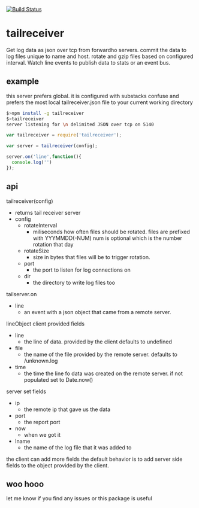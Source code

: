
[![Build Status](https://secure.travis-ci.org/soldair/node-tailreceiver.png)](http://travis-ci.org/soldair/node-tailreceiver)

# tailreceiver

Get log data as json over tcp from forwardho servers. commit the data to log files unique to name and host. rotate and gzip files based on configured interval. Watch line events to publish data to stats or an event bus.

## example
this server prefers global. it is configured with substacks confuse and prefers the most local tailreceiver.json file to your current working directory

```sh
$>npm install -g tailreceiver
$>tailreceiver
server listening for \n delimited JSON over tcp on 5140

```


```js
var tailreceiver = require('tailreceiver');

var server = tailreceiver(config);

server.on('line',function(){
  console.log('')
});

```

## api

tailreceiver(config)
  - returns tail receiver server
  - config
    - rotateInterval 
      - miliseconds how often files should be rotated. files are prefixed with YYYMMDD(-NUM) num is optional which is the number rotation that day
    - rotateSize
      - size in bytes that files will be to trigger rotation.
    - port
      - the port to listen for log connections on
    - dir
      - the directory to write log files too

tailserver.on
  - line
    - an event with a json object that came from a remote server.

lineObject
  client provided fields
  - line
    - the line of data. provided by the client defaults to undefined
  - file
    - the name of the file provided by the remote server. defaults to /unknown.log
  - time
    - the time the line fo data was created on the remote server. if not populated set to Date.now()

  server set fields
  - ip
    - the remote ip that gave us the data
  - port
    - the report port
  - now
    - when we got it
  - lname
    - the name of the log file that it was added to

  the client can add more fields the default behavior is to add server side fields to the object provided by the client.

## woo hooo

let me know if you find any issues or this package is useful

